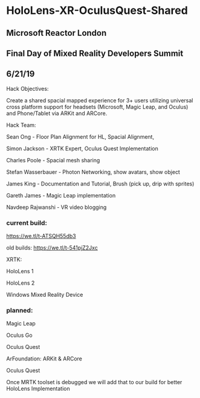 # HoloLens-XR-OculusQuest-Shared

## Microsoft Reactor London 
## Final Day of Mixed Reality Developers Summit
## 6/21/19

Hack Objectives: 

Create a shared spacial mapped experience for 3+ users utilizing universal cross platform support for headsets (Microsoft, Magic Leap, and Oculus) and Phone/Tablet via ARKit and ARCore.

Hack Team: 

Sean Ong - Floor Plan Alignment for HL, Spacial Alignment, 

Simon Jackson - XRTK Expert, Oculus Quest Implementation

Charles Poole - Spacial mesh sharing

Stefan Wasserbauer - Photon Networking, show avatars, show object

James King - Documentation and Tutorial, Brush (pick up, drip with sprites)

Gareth James - Magic Leap implementation

Navdeep Rajwanshi - VR video blogging



### current build:

https://we.tl/t-ATSQH55db3

old builds:
https://we.tl/t-541pjZ2Jxc


XRTK:

HoloLens 1

HoloLens 2

Windows Mixed Reality Device



### planned:

Magic Leap

Oculus Go

Oculus Quest

ArFoundation: ARKit & ARCore

Oculus Quest

Once MRTK toolset is debugged we will add that to our build for better HoloLens Implementation

